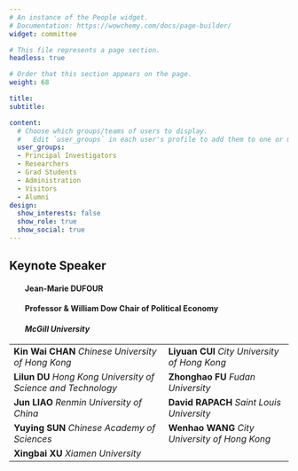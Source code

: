 ```yaml
---
# An instance of the People widget.
# Documentation: https://wowchemy.com/docs/page-builder/
widget: committee

# This file represents a page section.
headless: true

# Order that this section appears on the page.
weight: 68

title: 
subtitle:

content:
  # Choose which groups/teams of users to display.
  #   Edit `user_groups` in each user's profile to add them to one or more of these groups.
  user_groups:
  - Principal Investigators
  - Researchers
  - Grad Students
  - Administration
  - Visitors
  - Alumni
design:
  show_interests: false
  show_role: true
  show_social: true
---
```

## **Keynote Speaker** 
#### &emsp;&emsp;**Jean-Marie DUFOUR**  
#### &emsp;&emsp;**Professor & William Dow Chair of Political Economy**
#### &emsp;&emsp;*McGill University*

|                                                      |                                                   |
| ------------------------------------------------------------ | ------------------------------------------------- |
| **Kin Wai CHAN** *Chinese University of Hong Kong*           | **Liyuan CUI**  *City University of Hong Kong*    |
| **Lilun DU** *Hong Kong University of Science and Technology* | **Zhonghao FU** *Fudan University*                |
| **Jun LIAO** *Renmin University of China*                    | **David RAPACH** *Saint Louis University*         |
| **Yuying SUN** *Chinese Academy of Sciences*                  |  **Wenhao WANG**  *City University of Hong Kong*              |
| **Xingbai XU** *Xiamen University*                | |

